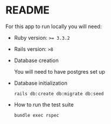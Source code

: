 # README

For this app to run locally you will need:

* Ruby version: `>= 3.3.2`

* Rails version: `>8`

* Database creation

    You will need to have postgres set up

* Database initialization

    `rails db:create db:migrate db:seed`

* How to run the test suite

    `bundle exec rspec`

